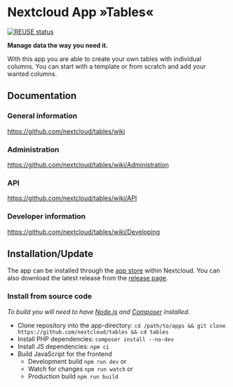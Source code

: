 <!--
  - SPDX-FileCopyrightText: 2021 Nextcloud GmbH and Nextcloud contributors
  - SPDX-License-Identifier: AGPL-3.0-or-later
-->
# Nextcloud App »Tables«

[![REUSE status](https://api.reuse.software/badge/github.com/nextcloud/tables)](https://api.reuse.software/info/github.com/nextcloud/tables)

**Manage data the way you need it.**

With this app you are able to create your own tables with individual columns. You can start with a template or from scratch and add your wanted columns.

## Documentation

### General information
https://github.com/nextcloud/tables/wiki

### Administration
https://github.com/nextcloud/tables/wiki/Administration

### API
https://github.com/nextcloud/tables/wiki/API

### Developer information
https://github.com/nextcloud/tables/wiki/Developing

## Installation/Update
The app can be installed through the [app store](https://apps.nextcloud.com/apps/tables) within Nextcloud. You can also download the latest release from the [release page](https://github.com/nextcloud-releases/tables/releases).

### Install from source code
*To build you will need to have [Node.js](https://nodejs.org/en/) and [Composer](https://getcomposer.org/) installed.*

- Clone repository into the app-directory: `cd /path/to/apps && git clone https://github.com/nextcloud/tables && cd tables`
- Install PHP dependencies: `composer install --no-dev`
- Install JS dependencies: `npm ci`
- Build JavaScript for the frontend
	- Development build `npm run dev` or
	- Watch for changes `npm run watch` or
	- Production build `npm run build`
